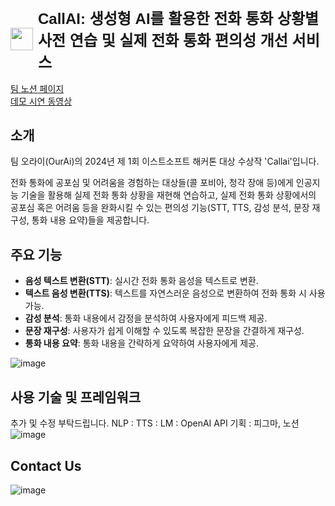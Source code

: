 
<h1 style="display: flex; align-items: center; font-size: 24px; font-family: Arial, sans-serif;">
    <img src="https://github.com/zooodung/callai/assets/106976486/cefead53-097e-43ab-9657-53745122c8ce" style="width: 36px; height: auto; vertical-align: middle; margin-right: 8px;"/> 
    CallAI: 생성형 AI를 활용한 전화 통화 상황별 사전 연습 및 실제 전화 통화 편의성 개선 서비스
</h1>

[팀 노션 페이지](https://eager-clownfish-449.notion.site/OurAi-Callai-7bd21113092b427aa6db62e2530fe5e7)  
[데모 시연 동영상](https://youtu.be/M86FHG9q2GA?si=D7MQj7WrVf5AIpbf)

## 소개
팀 오라이(OurAi)의 2024년 제 1회 이스트소프트 해커톤 대상 수상작 'Callai'입니다.  

전화 통화에 공포심 및 어려움을 경험하는 대상들(콜 포비아, 청각 장애 등)에게 인공지능 기술을 활용해 실제 전화 통화 상황을 재현해 연습하고, 실제 전화 통화 상황에서의 공포심 혹은 어려움 등을 완화시킬 수 있는 편의성 기능(STT, TTS, 감성 분석, 문장 재구성, 통화 내용 요약)들을 제공합니다.

## 주요 기능
- **음성 텍스트 변환(STT)**: 실시간 전화 통화 음성을 텍스트로 변환.
- **텍스트 음성 변환(TTS)**: 텍스트를 자연스러운 음성으로 변환하여 전화 통화 시 사용 가능.
- **감성 분석**: 통화 내용에서 감정을 분석하여 사용자에게 피드백 제공.
- **문장 재구성**: 사용자가 쉽게 이해할 수 있도록 복잡한 문장을 간결하게 재구성.
- **통화 내용 요약**: 통화 내용을 간략하게 요약하여 사용자에게 제공.

![image](https://github.com/zooodung/callai/assets/106976486/106a317f-b4df-42ed-ab26-d75f6aae02ab)


## 사용 기술 및 프레임워크
추가 및 수정 부탁드립니다.
NLP : 
TTS :
LM : OpenAI API
기획 : 피그마, 노션
![image](https://github.com/zooodung/callai/assets/106976486/ecc11648-1eeb-495a-9577-0e4fc2cad26f)

## Contact Us
![image](https://github.com/zooodung/callai/assets/106976486/28a2dc94-87e0-49ef-bd46-5bdb144569d9)
